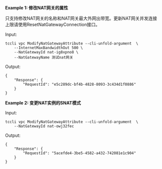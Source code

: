 **Example 1: 修改NAT网关的属性**

只支持修改NAT网关的名称和NAT网关最大外网出带宽。更新NAT网关并发连接上限请使用ResetNatGatewayConnection接口。

Input: 

```
tccli vpc ModifyNatGatewayAttribute --cli-unfold-argument  \
    --InternetMaxBandwidthOut 500 \
    --NatGatewayId nat-ig8xpno8 \
    --NatGatewayName 测试nat网关
```

Output: 
```
{
    "Response": {
        "RequestId": "e5c289dc-bf4b-4828-8093-3c434d1f0886"
    }
}
```

**Example 2: 变更NAT实例的SNAT模式**



Input: 

```
tccli vpc ModifyNatGatewayAttribute --cli-unfold-argument  \
    --NatGatewayId nat-owj32fec
```

Output: 
```
{
    "Response": {
        "RequestId": "5acefde4-3be5-4582-a432-742081e1c904"
    }
}
```

